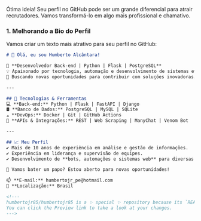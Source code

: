 Ótima ideia! Seu perfil no GitHub pode ser um grande diferencial para atrair recrutadores. Vamos transformá-lo em algo mais profissional e chamativo.  

### **1. Melhorando a Bio do Perfil**  
Vamos criar um texto mais atrativo para seu perfil no GitHub:  

```markdown
# 👋 Olá, eu sou Humberto Alcântara!  

🎯 **Desenvolvedor Back-end | Python | Flask | PostgreSQL**  
💡 Apaixonado por tecnologia, automação e desenvolvimento de sistemas eficientes.  
🚀 Buscando novas oportunidades para contribuir com soluções inovadoras.  

---

## 🔧 Tecnologias & Ferramentas  
💻 **Back-end:** Python | Flask | FastAPI | Django  
🛢 **Banco de Dados:** PostgreSQL | MySQL | SQLite  
☁️ **DevOps:** Docker | Git | GitHub Actions  
🔗 **APIs & Integrações:** REST | Web Scraping | ManyChat | Venom Bot  

---

## 📈 Meu Perfil  
✔️ Mais de 10 anos de experiência em análise e gestão de informações.  
✔️ Experiência em liderança e supervisão de equipes.  
✔️ Desenvolvimento de **bots, automações e sistemas web** para diversas aplicações.  

💬 Vamos bater um papo? Estou aberto para novas oportunidades!  

📫 **E-mail:** humbertojr_pe@hotmail.com  
📍 **Localização:** Brasil  

<!---
humbertojr85/humbertojr85 is a ✨ special ✨ repository because its `README.md` (this file) appears on your GitHub profile.
You can click the Preview link to take a look at your changes.
--->
